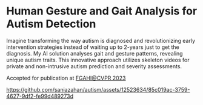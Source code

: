 # Human Gesture and Gait Analysis for Autism Detection
Imagine transforming the way autism is diagnosed and revolutionizing early intervention strategies instead of waiting up to 2-years just to get the diagnosis. My AI solution analyses gait and gesture patterns, revealing unique autism traits. This innovative approach utilizes skeleton videos for private and non-intrusive autism prediction and severity assessments.

Accepted for publication at [FGAHI@CVPR 2023](https://sites.google.com/view/fgahi2023/home?authuser=0)




https://github.com/saniazahan/autism/assets/12523634/85c019ac-3759-4627-9df2-fe99d489273d



